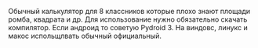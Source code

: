 Обычный калькулятор для 8 классников которые плохо знают площади ромба, квадрата и др.
Для использование нужно обязательно скачать компилятор.
Если андроид то советую Pydroid 3.
На виндовс, линукс и макос испольщлвать обычный официальный.
